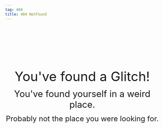 ```yaml
---
tag: 404
title: 404 NotFound
---
```

<div align="center" style="padding-top: 25%">
<p><font style="font-size: 32pt;">You've found a Glitch!</font></p>
<p><font style="font-size: 22pt;">You've found yourself in a weird place.</font></p>

<p><font style="font-size: 18pt;">Probably not the place you were looking for.</font></p>
</div>